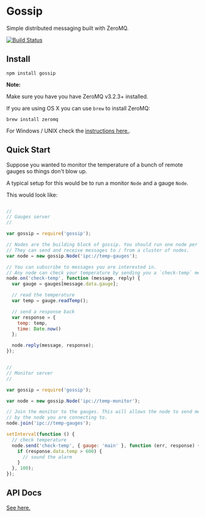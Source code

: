 # Gossip

Simple distributed messaging built with ZeroMQ.

[![Build Status](https://travis-ci.org/matomesc/gossip.png)](https://travis-ci.org/matomesc/gossip)

## Install

```
npm install gossip
```

**Note:**

Make sure you have you have ZeroMQ v3.2.3+ installed.

If you are using OS X you can use `brew` to install ZeroMQ:

```
brew install zeromq
```

For Windows / UNIX check the [instructions here.](http://www.zeromq.org/intro:get-the-software).

## Quick Start

Suppose you wanted to monitor the temperature of a bunch of remote gauges so things don't blow up.

A typical setup for this would be to run a monitor `Node` and a gauge `Node`.

This would look like:

```javascript

//
// Gauges server
//

var gossip = require('gossip');

// Nodes are the building block of gossip. You should run one node per process.
// They can send and receive messages to / from a cluster of nodes.
var node = new gossip.Node('ipc://temp-gauges');

// You can subscribe to messages you are interested in.
// Any node can check your temperature by sending you a `check-temp` message. Yay!
node.on('check-temp', function (message, reply) {
  var gauge = gauges[message.data.gauge];

  // read the temperature
  var temp = gauge.readTemp();

  // send a response back
  var response = {
    temp: temp,
    time: Date.now()
  };

  node.reply(message, response);
});


//
// Monitor server
//

var gossip = require('gossip');

var node = new gossip.Node('ipc://temp-monitor');

// Join the monitor to the gauges. This will allows the node to send messages to any nodes that are known
// by the node you are connecting to.
node.join('ipc://temp-gauges');

setInterval(function () {
  // check temperature
  node.send('check-temp', { gauge: 'main' }, function (err, response) {
    if (response.data.temp > 600) {
      // sound the alarm
    }
  }, 100);
});
```

## API Docs

[See here.](http://htmlpreview.github.io/?https://github.com/matomesc/gossip/blob/master/docs/yui/index.html)
